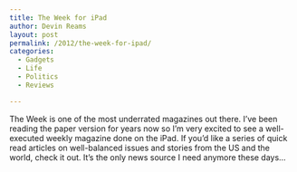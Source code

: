 ```yaml
---
title: The Week for iPad
author: Devin Reams
layout: post
permalink: /2012/the-week-for-ipad/
categories:
  - Gadgets
  - Life
  - Politics
  - Reviews

---
```

The Week is one of the most underrated magazines out there. I&#8217;ve been reading the paper version for years now so I&#8217;m very excited to see a well-executed weekly magazine done on the iPad. If you&#8217;d like a series of quick read articles on well-balanced issues and stories from the US and the world, check it out. It&#8217;s the only news source I need anymore these days&#8230;
